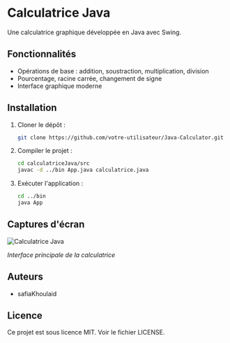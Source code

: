 # Calculatrice Java

Une calculatrice graphique développée en Java avec Swing.

## Fonctionnalités
- Opérations de base : addition, soustraction, multiplication, division
- Pourcentage, racine carrée, changement de signe
- Interface graphique moderne

## Installation
1. Cloner le dépôt :
	```bash
	git clone https://github.com/votre-utilisateur/Java-Calculator.git
	```
2. Compiler le projet :
	```bash
	cd calculatriceJava/src
	javac -d ../bin App.java calculatrice.java
	```
3. Exécuter l'application :
	```bash
	cd ../bin
	java App
	```

## Captures d'écran
![Calculatrice Java](C:\Users\ycode\calculatriceJava\calculatriceJava\src\img\calculatrice.png)

*Interface principale de la calculatrice*

## Auteurs
- safiaKhoulaid

## Licence
Ce projet est sous licence MIT. Voir le fichier LICENSE.
